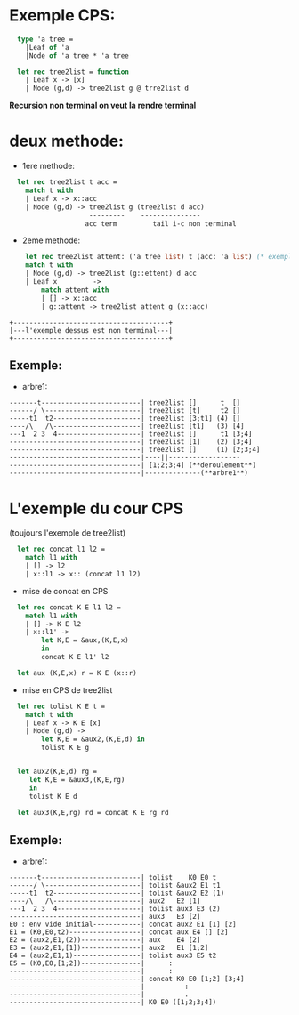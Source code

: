 # Exemple CPS:
```ocaml
  type 'a tree = 
	|Leaf of 'a
	|Node of 'a tree * 'a tree

  let rec tree2list = function
	| Leaf x -> [x]
	| Node (g,d) -> tree2list g @ trre2list d
```	
**Recursion non terminal on veut la rendre terminal**

# deux methode:
* 1ere methode:

```ocaml
  let rec tree2list t acc = 
	match t with
	| Leaf x -> x::acc
	| Node (g,d) -> tree2list g (tree2list d acc)
                    ---------    ---------------
                   acc term			tail i-c non terminal
```
* 2eme methode:

```ocaml
	let rec tree2list attent: ('a tree list) t (acc: 'a list) (* exemple ci-desous *)
	match t with                                    
	| Node (g,d) -> tree2list (g::ettent) d acc     
	| Leaf x 		 ->                                 
		match attent with                            
		| [] -> x::acc                             
		| g::attent -> tree2list attent g (x::acc)    
```

	+---------------------------------------+		    
	|---l'exemple dessus est non terminal---|  		 
	+---------------------------------------+	
                                                                   
## Exemple:

 * arbre1:

```
-------t-------------------------| tree2list []      t  []
------/ \------------------------| tree2list [t]     t2 []
-----t1  t2----------------------| tree2list [3;t1] (4) []
----/\   /\----------------------| tree2list [t1]   (3) [4]
---1  2 3  4---------------------| tree2list []      t1 [3;4]
---------------------------------| tree2list [1]    (2) [3;4]
---------------------------------| tree2list []     (1) [2;3;4]
---------------------------------|----||------------------
---------------------------------| [1;2;3;4] (**deroulement**)
---------------------------------|--------------(**arbre1**)
```

# L'exemple du cour CPS

(toujours l'exemple de tree2list)

```ocaml
  let rec concat l1 l2 = 
	match l1 with
	| [] -> l2
	| x::l1 -> x:: (concat l1 l2)
```

* mise de concat en CPS

```ocaml
  let rec concat K E l1 l2 = 
	match l1 with
	| [] -> K E l2
	| x::l1' -> 
		let K,E = &aux,(K,E,x)
		in
		concat K E l1' l2

  let aux (K,E,x) r = K E (x::r)
```

 * mise en CPS de tree2list

```ocaml 
  let rec tolist K E t =
	match t with
	| Leaf x -> K E [x]
	| Node (g,d) -> 
		let K,E = &aux2,(K,E,d) in
		tolist K E g


  let aux2(K,E,d) rg = 
	 let K,E = &aux3,(K,E,rg)
	 in
	 tolist K E d

  let aux3(K,E,rg) rd = concat K E rg rd 
```

## Exemple:

* arbre1:

```
-------t-------------------------| tolist	 K0 E0 t
------/ \------------------------| tolist &aux2 E1 t1
-----t1  t2----------------------| tolist &aux2 E2 (1)
----/\   /\----------------------| aux2   E2 [1]
---1  2 3  4---------------------| tolist aux3 E3 (2)
---------------------------------| aux3   E3 [2]
E0 : env vide initial------------| concat aux2 E1 [1] [2]
E1 = (K0,E0,t2)------------------| concat aux E4 [] [2]
E2 = (aux2,E1,(2))---------------| aux    E4 [2]
E3 = (aux2,E1,[1])---------------| aux2   E1 [1;2]
E4 = (aux2,E1,1)-----------------| tolist aux3 E5 t2
E5 = (K0,E0,[1;2])---------------| 		:
---------------------------------| 		:
---------------------------------| concat K0 E0 [1;2] [3;4]
---------------------------------|			:
---------------------------------|			.
---------------------------------| K0 E0 ([1;2;3;4])
```

